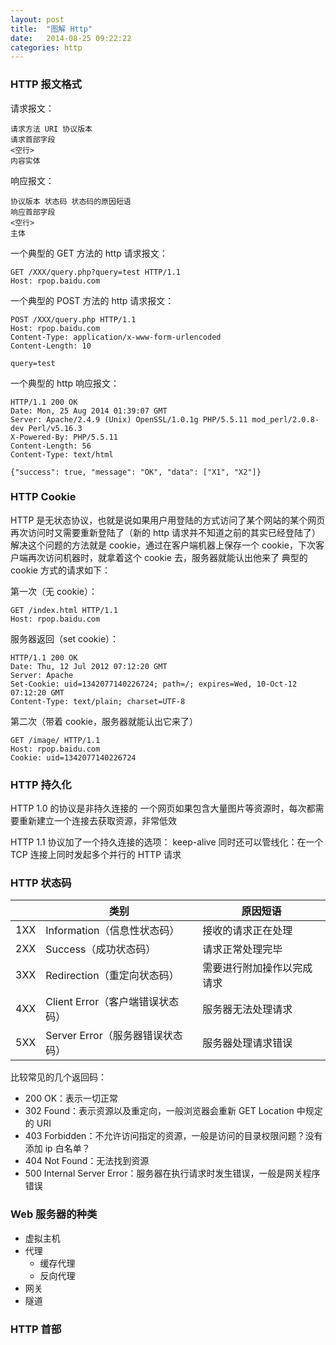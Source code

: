 ```yaml
---
layout: post
title:  "图解 Http"
date:   2014-08-25 09:22:22
categories: http
---
```


### HTTP 报文格式
请求报文：

```
请求方法 URI 协议版本
请求首部字段
<空行>
内容实体
```

响应报文：

```
协议版本 状态码 状态码的原因短语
响应首部字段
<空行>
主体
```

一个典型的 GET 方法的 http 请求报文：   

```
GET /XXX/query.php?query=test HTTP/1.1
Host: rpop.baidu.com
```

一个典型的 POST 方法的 http 请求报文：

```
POST /XXX/query.php HTTP/1.1
Host: rpop.baidu.com
Content-Type: application/x-www-form-urlencoded
Content-Length: 10

query=test
```

一个典型的 http 响应报文：

```
HTTP/1.1 200 OK
Date: Mon, 25 Aug 2014 01:39:07 GMT
Server: Apache/2.4.9 (Unix) OpenSSL/1.0.1g PHP/5.5.11 mod_perl/2.0.8-dev Perl/v5.16.3
X-Powered-By: PHP/5.5.11
Content-Length: 56
Content-Type: text/html

{"success": true, "message": "OK", "data": ["X1", "X2"]}
```

### HTTP Cookie
HTTP 是无状态协议，也就是说如果用户用登陆的方式访问了某个网站的某个网页再次访问时又需要重新登陆了（新的 http 请求并不知道之前的其实已经登陆了）
解决这个问题的方法就是 cookie，通过在客户端机器上保存一个 cookie，下次客户端再次访问机器时，就拿着这个 cookie 去，服务器就能认出他来了
典型的 cookie 方式的请求如下：

第一次（无 cookie）：

```
GET /index.html HTTP/1.1
Host: rpop.baidu.com
```

服务器返回（set cookie）：

```
HTTP/1.1 200 OK
Date: Thu, 12 Jul 2012 07:12:20 GMT
Server: Apache
Set-Cookie: uid=1342077140226724; path=/; expires=Wed, 10-Oct-12 07:12:20 GMT
Content-Type: text/plain; charset=UTF-8
```
第二次（带着 cookie，服务器就能认出它来了）

```
GET /image/ HTTP/1.1
Host: rpop.baidu.com
Cookie: uid=1342077140226724
```

### HTTP 持久化
HTTP 1.0 的协议是非持久连接的
一个网页如果包含大量图片等资源时，每次都需要重新建立一个连接去获取资源，非常低效

HTTP 1.1 协议加了一个持久连接的选项： keep-alive
同时还可以管线化：在一个 TCP 连接上同时发起多个并行的 HTTP 请求

### HTTP 状态码

|     | 类别                             | 原因短语                   |
| --- | -------------------------------- | -------------------------- |
| 1XX | Information（信息性状态码）      | 接收的请求正在处理         |
| 2XX | Success（成功状态码）            | 请求正常处理完毕           |
| 3XX | Redirection（重定向状态码）      | 需要进行附加操作以完成请求 |
| 4XX | Client Error（客户端错误状态码） | 服务器无法处理请求         |
| 5XX | Server Error（服务器错误状态码） | 服务器处理请求错误         |

比较常见的几个返回码：
   - 200 OK：表示一切正常
   - 302 Found：表示资源以及重定向，一般浏览器会重新 GET Location 中规定的 URI
   - 403 Forbidden：不允许访问指定的资源，一般是访问的目录权限问题？没有添加 ip 白名单？
   - 404 Not Found：无法找到资源
   - 500 Internal Server Error：服务器在执行请求时发生错误，一般是网关程序错误

### Web 服务器的种类
   - 虚拟主机
   - 代理
       - 缓存代理
       - 反向代理
   - 网关
   - 隧道

### HTTP 首部


[jekyll-gh]: https://github.com/jekyll/jekyll
[jekyll]:    http://jekyllrb.com

